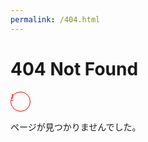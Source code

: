 ```yaml
---
permalink: /404.html
---
```

<!DOCTYPE html>
<html>
  <head>
    <meta charset='utf-8'>
  </head>
  <body>
    <h1>404 Not Found</h1>
    <p style='
      color: red;
      border: 1.5px solid red;
      border-radius: 100%;
      height: 30px;
      width: 30px;
      '>!</p>
    <p>ページが見つかりませんでした。</p>
  </body>
</html>
